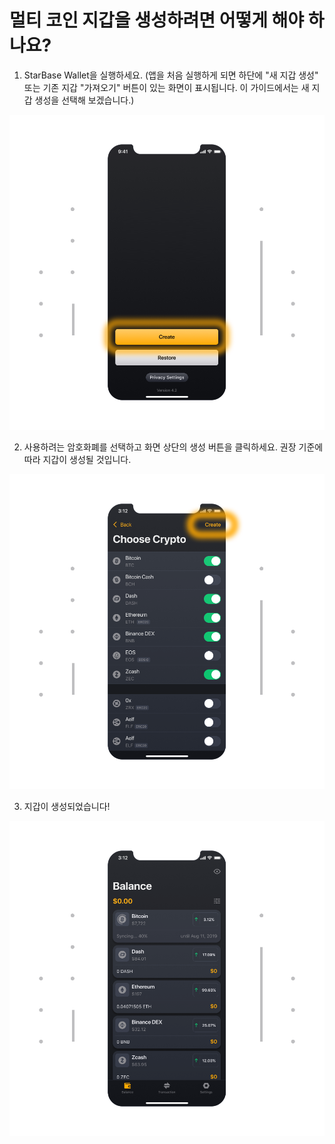 # 멀티 코인 지갑을 생성하려면 어떻게 해야 하나요?

1. StarBase Wallet을 실행하세요. (앱을 처음 실행하게 되면 하단에 "새 지갑 생성" 또는 기존 지갑 "가져오기" 버튼이 있는 화면이 표시됩니다. 이 가이드에서는 새 지갑 생성을 선택해 보겠습니다.)

![](../images/ios-create-welcome-s.png)

2. 사용하려는 암호화폐를 선택하고 화면 상단의 생성 버튼을 클릭하세요. 권장 기준에 따라 지갑이 생성될 것입니다.

![](../images/ios-create-choosecoin-s.png)

3. 지갑이 생성되었습니다!

![](../images/ios-create-balance-s.png)


